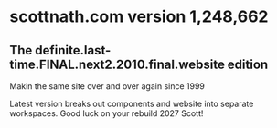 # scottnath.com version 1,248,662

## The definite.last-time.FINAL.next2.2010.final.website edition

Makin the same site over and over again since 1999

Latest version breaks out components and website into separate workspaces. Good luck on your rebuild 2027 Scott!
